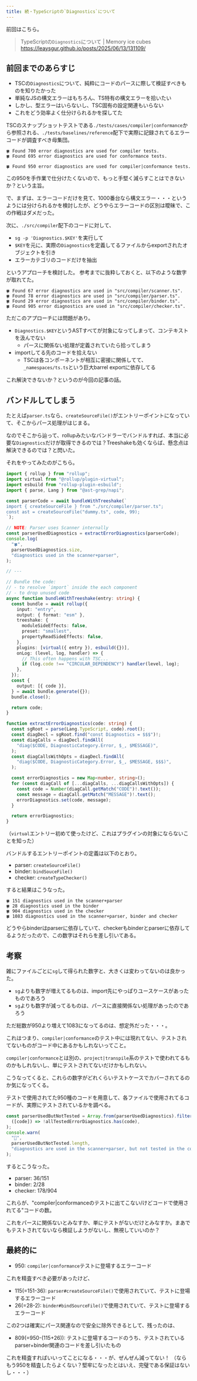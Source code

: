 ```yaml
---
title: 続・TypeScriptの`Diagnostics`について
---
```


前回はこちら。

> TypeScriptの`Diagnostics`について | Memory ice cubes
> https://leaysgur.github.io/posts/2025/06/13/131109/

## 前回までのあらすじ

- TSCの`Diagnostics`について、純粋にコードのパースに際して検証すべきものを知りたかった
- 単純なJSの構文エラーはもちろん、TS特有の構文エラーを拾いたい
- しかし、型エラーはいらないし、TSC固有の設定関連もいらない
- これをどう効率よく仕分けられるかを探してた

TSCのスナップショットテストである`./tests/cases/compiler|conformance`から参照される、`./tests/baselines/reference`配下で実際に記録されてるエラーコードが調査すべき母集団。

```
🍀 Found 700 error diagnostics are used for compiler tests.
🍀 Found 695 error diagnostics are used for conformance tests.

🍀 Found 950 error diagnostics are used for compiler|conformance tests.
```

この950を手作業で仕分けたくないので、もっと手堅く減らすことはできないか？という主旨。

で、まずは、エラーコードだけを見て、1000番台なら構文エラー・・・というようには分けられるかを検討したが、どうやらエラーコードの区別は曖昧で、この作戦はダメだった。

次に、`./src/compiler`配下のコードに対して、

- `sg -p 'Diagnostics.$KEY'`を実行して
- `$KEY`を元に、実際の`Diagnostics`を定義してるファイルからexportされたオブジェクトを引き
- エラーカテゴリのコードだけを抽出

というアプローチを検討した。
参考までに抜粋しておくと、以下のような数字が取れてた。

```
🍀 Found 67 error diagnostics are used in "src/compiler/scanner.ts".
🍀 Found 78 error diagnostics are used in "src/compiler/parser.ts".
🍀 Found 29 error diagnostics are used in "src/compiler/binder.ts".
🍀 Found 905 error diagnostics are used in "src/compiler/checker.ts".
```

ただこのアプローチには問題があり。

- `Diagnostics.$KEY`というASTすべてが対象になってしまって、コンテキストを汲んでない
  - パースに関係ない処理が定義されていたら拾ってしまう
- importしてる先のコードを拾えない
  - TSCは各コンポーネントが相互に密接に関係してて、`_namespaces/ts.ts`という巨大barrel exportに依存してる

これ解決できないか？というのが今回の記事の話。

## バンドルしてしまう

たとえば`parser.ts`なら、`createSourceFile()`がエントリーポイントになっていて、そこからパース処理がはじまる。

なのでそこから辿って、rollupみたいなバンドラーでバンドルすれば、本当に必要な`Diagnostics`だけが取得できるのでは？Treeshakeも効くならば、懸念点は解決できるのでは？と閃いた。

それをやってみたのがこちら。

```ts
import { rollup } from "rollup";
import virtual from "@rollup/plugin-virtual";
import esbuild from "rollup-plugin-esbuild";
import { parse, Lang } from "@ast-grep/napi";

const parserCode = await bundleWithTreeshake(`
import { createSourceFile } from "./src/compiler/parser.ts";
const ast = createSourceFile("dummy.ts", code, 99);
`);

// NOTE: Parser uses Scanner internally
const parserUsedDiagnostics = extractErrorDiagnostics(parserCode);
console.log(
  "🍀",
  parserUsedDiagnostics.size,
  "diagnostics used in the scanner+parser",
);

// ---

// Bundle the code:
// - to resolve `import` inside the each component
// - to drop unused code
async function bundleWithTreeshake(entry: string) {
  const bundle = await rollup({
    input: "entry",
    output: { format: "esm" },
    treeshake: {
      moduleSideEffects: false,
      preset: "smallest",
      propertyReadSideEffects: false,
    },
    plugins: [virtual({ entry }), esbuild({})],
    onLog: (level, log, handler) => {
      // This often happens with TSC...
      if (log.code !== "CIRCULAR_DEPENDENCY") handler(level, log);
    },
  });
  const {
    output: [{ code }],
  } = await bundle.generate({});
  bundle.close();

  return code;
}

function extractErrorDiagnostics(code: string) {
  const sgRoot = parse(Lang.TypeScript, code).root();
  const diagDecl = sgRoot.find("const Diagnostics = $$$")!;
  const diagCalls = diagDecl.findAll(
    "diag($CODE, DiagnosticCategory.Error, $_, $MESSAGE)",
  );
  const diagCallsWithOpts = diagDecl.findAll(
    "diag($CODE, DiagnosticCategory.Error, $_, $MESSAGE, $$$)",
  );

  const errorDiagnostics = new Map<number, string>();
  for (const diagCall of [...diagCalls, ...diagCallsWithOpts]) {
    const code = Number(diagCall.getMatch("CODE")!.text());
    const message = diagCall.getMatch("MESSAGE")!.text();
    errorDiagnostics.set(code, message);
  }

  return errorDiagnostics;
}
```

（`virtual`エントリー初めて使ったけど、これはプラグインの対象にならないことを知った）

バンドルするエントリーポイントの定義は以下のとおり。

- parser: `createSourceFile()`
- binder: `bindSouceFile()`
- checker: `createTypeChecker()`

すると結果はこうなった。

```
🍀 151 diagnostics used in the scanner+parser
🍀 28 diagnostics used in the binder
🍀 904 diagnostics used in the checker
🍀 1083 diagnostics used in the scanner+parser, binder and checker
```

どうやらbinderはparserに依存していて、checkerもbinderとparserに依存してるようだったので、この数字はそれらを差し引いてある。

## 考察

雑にファイルごとに`sg`して得られた数字と、大きくは変わってないのは良かった。

- `sg`よりも数字が増えてるものは、import先にやっぱりユースケースがあったものであろう
- `sg`よりも数字が減ってるものは、パースに直接関係ない処理があったのであろう

ただ総数が950より増えて1083になってるのは、想定外だった・・・。

これはつまり、`compiler|conformance`のテスト中には現れてない、テストされてないものがコード中にあるかもしれないってこと。

`compiler|conformance`とは別の、`project|transpile`系のテストで使われてるものかもしれないし、単にテストされてないだけかもしれない。

こうなってくると、これらの数字がどれくらいテストケースでカバーされてるのか気になってくる。

テストで使用されてた950種のコードを用意して、各ファイルで使用されてるコードが、実際にテストされているかを調べる。

```ts
const parserUsedButNotTested = Array.from(parserUsedDiagnostics).filter(
  ([code]) => !allTestedErrorDiagnostics.has(code),
);
console.warn(
  "👀",
  parserUsedButNotTested.length,
  "diagnostics are used in the scanner+parser, but not tested in the compiler|conformance tests.",
);
```

するとこうなった。

- parser: 36/151
- binder: 2/28
- checker: 178/904

これらが、"compiler|conformanceのテストに出てこない/けどコードで使用されてる"コードの数。

これをパースに関係ないとみなすか、単にテストがないだけとみなすか。まあでもテストされてないなら検証しようがないし、無視していいのか？

## 最終的に

- 950: `compiler|conformance`テストに登場するエラーコード

これを精査すべき必要があったけど、

- 115(=151-36): `parser#createSourceFile()`で使用されていて、テストに登場するエラーコード
- 26(=28-2): `binder#bindSourceFile()`で使用されていて、テストに登場するエラーコード

この2つは確実にパース関連なので安全に除外できるとして、残ったのは、

- 809(=950-(115+26)): テストに登場するコードのうち、テストされているparser+binder関連のコードを差し引いたもの

これを精査すればいいってことになる・・・が、ぜんぜん減ってない！
（ならもう950を精査したらよくない？堅牢になったとはいえ、完璧である保証はないし・・・）

